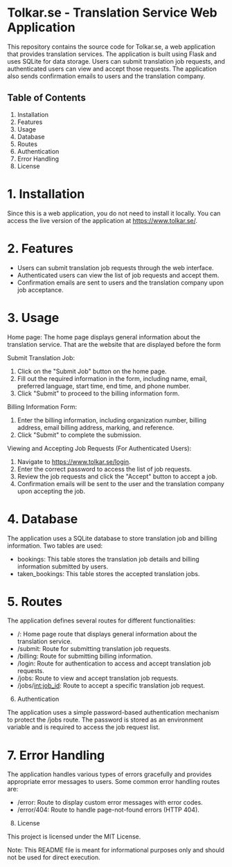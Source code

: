 Tolkar.se - Translation Service Web Application
==============================================

This repository contains the source code for Tolkar.se, a web application that provides translation services. The application is built using Flask and uses SQLite for data storage. Users can submit translation job requests, and authenticated users can view and accept those requests. The application also sends confirmation emails to users and the translation company.

Table of Contents
-----------------
1. Installation
2. Features
3. Usage
4. Database
5. Routes
6. Authentication
7. Error Handling
8. License

# 1. Installation

Since this is a web application, you do not need to install it locally. You can access the live version of the application at https://www.tolkar.se/.

# 2. Features

- Users can submit translation job requests through the web interface.
- Authenticated users can view the list of job requests and accept them.
- Confirmation emails are sent to users and the translation company upon job acceptance.

# 3. Usage

Home page: The home page displays general information about the translation service. That are the website that are displayed before the form

Submit Translation Job:

1. Click on the "Submit Job" button on the home page.
2. Fill out the required information in the form, including name, email, preferred language, start time, end time, and phone number.
3. Click "Submit" to proceed to the billing information form.

Billing Information Form:

1. Enter the billing information, including organization number, billing address, email billing address, marking, and reference.
2. Click "Submit" to complete the submission.

Viewing and Accepting Job Requests (For Authenticated Users):

1. Navigate to https://www.tolkar.se/login.
2. Enter the correct password to access the list of job requests.
3. Review the job requests and click the "Accept" button to accept a job.
4. Confirmation emails will be sent to the user and the translation company upon accepting the job.

# 4. Database

The application uses a SQLite database to store translation job and billing information. Two tables are used:

- bookings: This table stores the translation job details and billing information submitted by users.
- taken_bookings: This table stores the accepted translation jobs.

# 5. Routes

The application defines several routes for different functionalities:

- /: Home page route that displays general information about the translation service.
- /submit: Route for submitting translation job requests.
- /billing: Route for submitting billing information.
- /login: Route for authentication to access and accept translation job requests.
- /jobs: Route to view and accept translation job requests.
- /jobs/<int:job_id>: Route to accept a specific translation job request.

 6. Authentication

The application uses a simple password-based authentication mechanism to protect the /jobs route. The password is stored as an environment variable and is required to access the job request list.

# 7. Error Handling

The application handles various types of errors gracefully and provides appropriate error messages to users. Some common error handling routes are:

- /error: Route to display custom error messages with error codes.
- /error/404: Route to handle page-not-found errors (HTTP 404).

8. License

This project is licensed under the MIT License.

Note: This README file is meant for informational purposes only and should not be used for direct execution.
